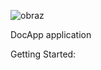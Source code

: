 
![obraz](https://github.com/user-attachments/assets/52414084-3323-4af7-8754-e138742157f7)

DocApp application


Getting Started:
